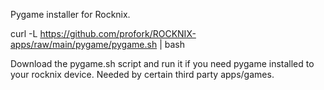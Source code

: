 Pygame installer for Rocknix.


curl -L https://github.com/profork/ROCKNIX-apps/raw/main/pygame/pygame.sh | bash


Download the pygame.sh script and run it if you need pygame installed to your rocknix device.
Needed by certain third party apps/games.
